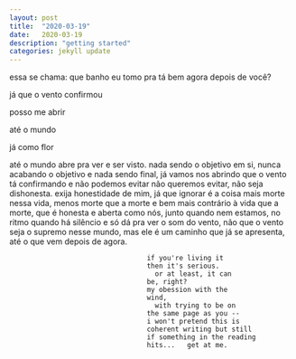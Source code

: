 ```yaml
---
layout: post
title:  "2020-03-19"
date:   2020-03-19
description: "getting started"
categories: jekyll update
---
```

essa se chama: que banho eu tomo pra tá bem agora depois de você?

  já que o vento confirmou
  
  posso me abrir
  
  até o mundo
  
  já como flor
  
  até o mundo
  abre pra ver e
  ser visto.
  nada sendo o objetivo
  em si, nunca acabando
  o objetivo e nada sendo
  final, já vamos
  nos abrindo que
  o vento tá confirmando
  e não podemos 
  evitar não queremos
  evitar, não seja dishonesta. exija
  honestidade de mim,
  já que ignorar é a
  coisa mais morte nessa vida,
  menos morte que a morte e
  bem mais contrário à vida que
  a morte, que é honesta
  e aberta como nós, junto quando
  nem estamos, no ritmo quando há
  silêncio e só dá pra ver o som
  do vento, não que o vento seja
  o supremo nesse mundo, mas
  ele é um caminho que já
  se apresenta, até o
  que vem depois de agora.
  
  
                                      if you're living it
                                      then it's serious.
                                        or at least, it can
                                      be, right?
                                      my obession with the
                                      wind,
                                        with trying to be on
                                      the same page as you --
                                      i won't pretend this is
                                      coherent writing but still
                                      if something in the reading
                                      hits...   get at me.
